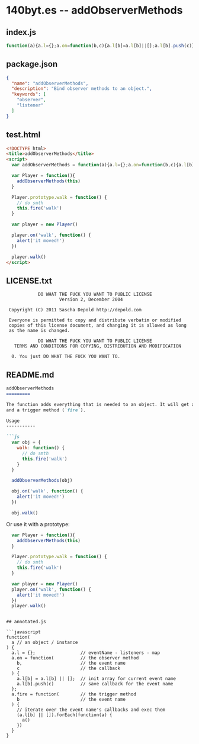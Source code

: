 # 140byt.es -- addObserverMethods

## index.js

```javascript
function(a){a.l={};a.on=function(b,c){a.l[b]=a.l[b]||[];a.l[b].push(c)};a.fire=function(b){(a.l[b]||[]).forEach(function(a){a()})}}

```

## package.json

```json
{
  "name": "addObserverMethods",
  "description": "Bind observer methods to an object.",
  "keywords": [
    "observer",
    "listener"
  ]
}

```

## test.html

```html
<!DOCTYPE html>
<title>addObserverMethods</title>
<script>
  var addObserverMethods = function(a){a.l={};a.on=function(b,c){a.l[b]=a.l[b]||[];a.l[b].push(c)};a.fire=function(b){(a.l[b]||[]).forEach(function(a){a()})}}

  var Player = function(){
    addObserverMethods(this)
  }

  Player.prototype.walk = function() {
    // do smth
    this.fire('walk')
  }

  var player = new Player()

  player.on('walk', function() {
    alert('it moved!')
  })

  player.walk()
</script>

```

## LICENSE.txt

```text
            DO WHAT THE FUCK YOU WANT TO PUBLIC LICENSE
                    Version 2, December 2004

 Copyright (C) 2011 Sascha Depold http://depold.com

 Everyone is permitted to copy and distribute verbatim or modified
 copies of this license document, and changing it is allowed as long
 as the name is changed.

            DO WHAT THE FUCK YOU WANT TO PUBLIC LICENSE
   TERMS AND CONDITIONS FOR COPYING, DISTRIBUTION AND MODIFICATION

  0. You just DO WHAT THE FUCK YOU WANT TO.

```

## README.md

```markdown
addObserverMethods
=========

The function adds everything that is needed to an object. It will get a event-callbacks-map, an observer/listener method (`on`)
and a trigger method (`fire`).

Usage
-----------

```js
  var obj = {
    walk: function() {
      // do smth
      this.fire('walk')
    }
  }

  addObserverMethods(obj)

  obj.on('walk', function() {
    alert('it moved!')
  })

  obj.walk()
```

Or use it with a prototype:

```js
  var Player = function(){
    addObserverMethods(this)
  }

  Player.prototype.walk = function() {
    // do smth
    this.fire('walk')
  }

  var player = new Player()
  player.on('walk', function() {
    alert('it moved!')
  })
  player.walk()
```

```

## annotated.js

```javascript
function(
  a // an object / instance
) {
  a.l = {};                 // eventName - listeners - map
  a.on = function(          // the observer method
    b,                      // the event name
    c                       // the callback
  ) {
    a.l[b] = a.l[b] || [];  // init array for current event name
    a.l[b].push(c)          // save callback for the event name
  };
  a.fire = function(        // the trigger method
    b                       // the event name
  ) {
    // iterate over the event name's callbacks and exec them
    (a.l[b] || []).forEach(function(a) {
      a()
    })
  }
}

```

